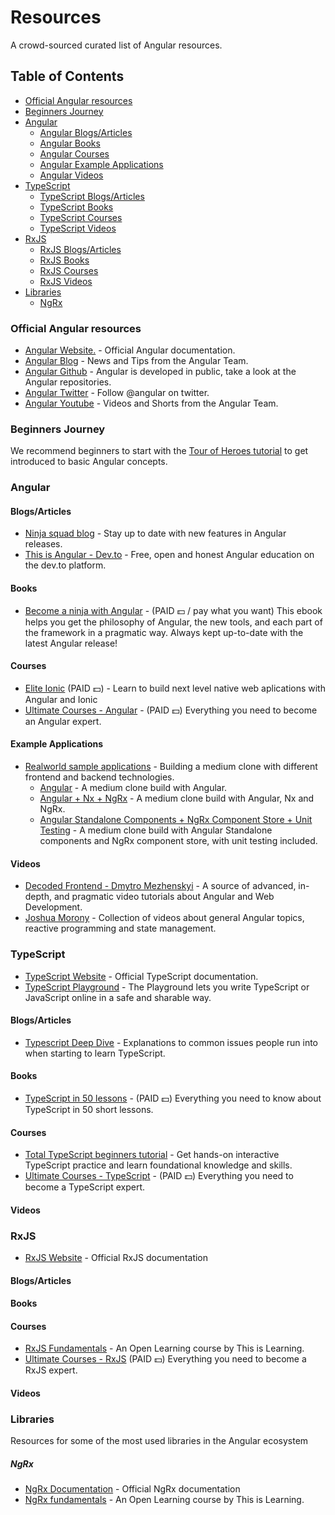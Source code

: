 # Resources

A crowd-sourced curated list of Angular resources.

## Table of Contents

- [Official Angular resources](#official-angular-resources)
- [Beginners Journey](#beginners-journey)
- [Angular](#angular)
  - [Angular Blogs/Articles](#angular-blogs)
  - [Angular Books](#angular-books)
  - [Angular Courses](#angular-courses)
  - [Angular Example Applications](#angular-example-applications)
  - [Angular Videos](#angular-videos)
- [TypeScript](#typescript)
  - [TypeScript Blogs/Articles](#ts-blogs)
  - [TypeScript Books](#ts-books)
  - [TypeScript Courses](#ts-courses)
  - [TypeScript Videos](#ts-videos)
- [RxJS](#rxjs)
  - [RxJS Blogs/Articles](#rxjs-blogs)
  - [RxJS Books](#rxjs-books)
  - [RxJS Courses](#rxjs-courses)
  - [RxJS Videos](#rxjs-videos)
- [Libraries](#libraries)
  - [NgRx](#ngrx)

### Official Angular resources

- [Angular Website.](https://angular.io/) - Official Angular documentation.
- [Angular Blog](https://blog.angular.io/) - News and Tips from the Angular Team.
- [Angular Github](https://github.com/angular) - Angular is developed in public, take a look at the Angular repositories.
- [Angular Twitter](https://twitter.com/angular) - Follow @angular on twitter.
- [Angular Youtube](https://www.youtube.com/@Angular) - Videos and Shorts from the Angular Team.

### Beginners Journey

We recommend beginners to start with the [Tour of Heroes tutorial](https://angular.io/tutorial/tour-of-heroes) to get introduced to basic Angular concepts.

### Angular

<h4 id="angular-blogs">Blogs/Articles</h4>

- [Ninja squad blog](https://blog.ninja-squad.com/tags.html#Angular-ref) - Stay up to date with new features in Angular releases.
- [This is Angular - Dev.to](https://dev.to/this-is-angular) - Free, open and honest Angular education on the dev.to platform.

<h4 id="angular-books">Books</h4>

- [Become a ninja with Angular](https://books.ninja-squad.com/angular) - (PAID :dollar: / pay what you want) This ebook helps you get the philosophy of Angular, the new tools, and each part of the framework in a pragmatic way. Always kept up-to-date with the latest Angular release!

<h4 id="angular-courses">Courses</h4>

- [Elite Ionic](https://eliteionic.com/) (PAID :dollar:) - Learn to build next level native web aplications with Angular and Ionic
- [Ultimate Courses - Angular](https://ultimatecourses.com/courses/angular) - (PAID :dollar:) Everything you need to become an Angular expert.

<h4 id="angular-example-applications">Example Applications</h4>

- [Realworld sample applications](https://realworld.io/) - Building a medium clone with different frontend and backend technologies.
  - [Angular](https://github.com/khaledosman/angular-realworld-example-app) - A medium clone build with Angular.
  - [Angular + Nx + NgRx](https://github.com/stefanoslig/angular-ngrx-nx-realworld-example-app) - A medium clone build with Angular, Nx and NgRx.
  - [Angular Standalone Components + NgRx Component Store + Unit Testing](https://github.com/nartc/ng-conduit) - A medium clone build with Angular Standalone components and NgRx component store, with unit testing included.

<h4 id="angular-videos">Videos</h4>

- [Decoded Frontend - Dmytro Mezhenskyi](https://www.youtube.com/@DecodedFrontend) - A source of advanced, in-depth, and pragmatic video tutorials about Angular and Web Development.
- [Joshua Morony](https://www.youtube.com/@JoshuaMorony) - Collection of videos about general Angular topics, reactive programming and state management.

### TypeScript

- [TypeScript Website](https://www.typescriptlang.org/) - Official TypeScript documentation.
- [TypeScript Playground](https://www.typescriptlang.org/play) - The Playground lets you write TypeScript or JavaScript online in a safe and sharable way.

<h4 id="ts-blogs">Blogs/Articles</h4>

- [Typescript Deep Dive](https://basarat.gitbook.io/typescript/) - Explanations to common issues people run into when starting to learn TypeScript.

<h4 id="ts-books">Books</h4>

- [TypeScript in 50 lessons](https://typescript-book.com/) - (PAID :dollar:) Everything you need to know about TypeScript in 50 short lessons.

<h4 id="ts-courses">Courses</h4>

- [Total TypeScript beginners tutorial](https://www.totaltypescript.com/tutorials/beginners-typescript) - Get hands-on interactive TypeScript practice and learn foundational knowledge and skills.
- [Ultimate Courses - TypeScript](https://ultimatecourses.com/courses/typescript) - (PAID :dollar:) Everything you need to become a TypeScript expert.

<h4 id="ts-videos">Videos</h4>

### RxJS

- [RxJS Website](https://rxjs.dev/) - Official RxJS documentation

<h4 id="rxjs-blogs">Blogs/Articles</h4>

<h4 id="rxjs-books">Books</h4>

<h4 id="rxjs-courses">Courses</h4>

- [RxJS Fundamentals](https://this-is-learning.github.io/rxjs-fundamentals-course/) - An Open Learning course by This is Learning.
- [Ultimate Courses - RxJS](https://ultimatecourses.com/courses/rxjs) (PAID :dollar:) Everything you need to become a RxJS expert.

<h4 id="rxjs-videos">Videos</h4>

### Libraries

Resources for some of the most used libraries in the Angular ecosystem

##### NgRx

- [NgRx Documentation](https://ngrx.io/) - Official NgRx documentation
- [NgRx fundamentals](https://this-is-angular.github.io/ngrx-essentials-course/) - An Open Learning course by This is Learning.
